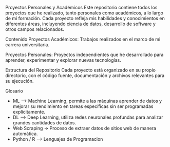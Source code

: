 Proyectos Personales y Académicos
Este repositorio contiene todos los proyectos que he realizado, tanto personales como académicos, a lo largo de mi formación. Cada proyecto refleja mis habilidades y conocimientos en diferentes áreas, incluyendo ciencia de datos, desarrollo de software y otros campos relacionados.

Contenido
Proyectos Académicos: Trabajos realizados en el marco de mi carrera universitaria.

Proyectos Personales: Proyectos independientes que he desarrollado para aprender, experimentar y explorar nuevas tecnologías.

Estructura del Repositorio
Cada proyecto está organizado en su propio directorio, con el código fuente, documentación y archivos relevantes para su ejecución.

Glosario
- ML --> Machine Learning,  permite a las máquinas aprender de datos y mejorar su rendimiento en tareas específicas sin ser programadas explícitamente.
- DL --> Deep Learning, utiliza redes neuronales profundas para analizar grandes cantidades de datos.
- Web Scraping -> Proceso de extraer datos de sitios web de manera automática.
- Python / R --> Lenguajes de Programacion
